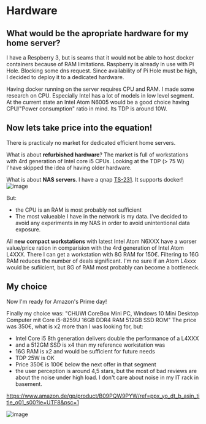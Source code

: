 # Hardware

## What would be the apropriate hardware for my home server?

I have a Respberry 3, but is seams that it would not be able to host docker containers because of RAM limitations.
Raspberry is already in use with Pi Hole. Blocking some dns request. Since availability of Pi Hole must be high, I decided 
to deploy it to a dedicated hardware. 

Having docker running on the server requires CPU and RAM. 
I made some research on CPU. Especially Intel has a lot of models in low level segment.
At the current state an Intel Atom N6005 would be a good choice having CPU/"Power consumption" ratio in mind. Its TDP is around 10W.

## Now lets take price into the equation!

There is practicaly no market for dedicated efficient home servers. 

What is about **refurbished hardware**? The market is full of workstations with 4rd generation of Intel core i5 CPUs. Looking at the TDP (> 75 W)
I'have skipped the idea of having older hardware.

What is about **NAS servers**. I have a qnap [TS-231](https://www.qnap.com/de-de/product/ts-231). It supports docker! 
![image](https://user-images.githubusercontent.com/7858781/182562336-a9d08aff-b003-4d0c-8e30-ccf04fa67dbf.png)


But:

* the CPU is an RAM is most probably not sufficient
* The most valueable I have in the network is my data. I've decided to avoid any experiments in my NAS in order to avoid unintentional data exposure.

All **new compact workstations** with latest Intel Atom N6XXX have a worser value/price ration in comparision with the 4rd generation of Intel Atom L4XXX.
There I can get a workstation with 8G RAM for 150€. Filtering to 16G RAM reduces the number of deals significant. I'm no sure if an Atom L4xxx would be
sufiicient, but 8G of RAM most probably can become a bottleneck. 

## My choice

Now I'm ready for Amazon's Prime day!

Finally my choice was: "CHUWI CoreBox Mini PC, Windows 10 Mini Desktop Computer mit Core i5-8259U 16GB DDR4 RAM 512GB SSD ROM"
The price was 350€, what is x2 more than I was looking for, but:

* Intel Core i5 8th generation delivers double the performance of a L4XXX 
* and a 512GM SSD is x4 than my reference workstation was
* 16G RAM is x2 and would be sufficient for future needs
* TDP 25W is OK
* Price 350€ is 100€ below the next offer in that segment
* the user perception is around 4,5 stars, but the most of bad reviews are about the noise under high load. I don't care about noise in my IT rack in basement.

https://www.amazon.de/gp/product/B09PQW9PYW/ref=ppx_yo_dt_b_asin_title_o01_s00?ie=UTF8&psc=1

![image](https://user-images.githubusercontent.com/7858781/182542072-9b051154-c849-4790-90d6-ec6608f24476.png)

